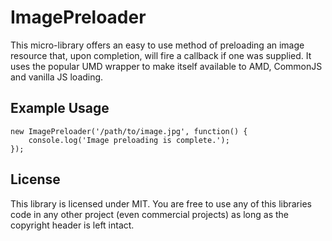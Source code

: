 # ImagePreloader

This micro-library offers an easy to use method of preloading an image resource that, upon completion, will fire a callback if one was supplied. It uses the popular UMD wrapper to make itself available to AMD, CommonJS and vanilla JS loading.

## Example Usage
```
new ImagePreloader('/path/to/image.jpg', function() {
    console.log('Image preloading is complete.');
});
```

## License
This library is licensed under MIT. You are free to use any of this libraries code in any other project (even commercial projects) as long as the copyright header is left intact.
